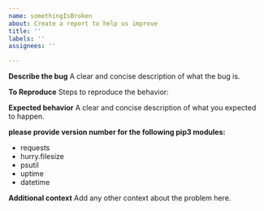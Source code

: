 ```yaml
---
name: somethingIsBroken
about: Create a report to help us improve
title: ''
labels: ''
assignees: ''

---
```


**Describe the bug**
 A clear and concise description of what the bug is.

**To Reproduce**
 Steps to reproduce the behavior:

**Expected behavior**
 A clear and concise description of what you expected to happen.
 
**please provide version number for the following pip3 modules:**
*   requests
*   hurry.filesize
*   psutil
*   uptime
*   datetime

**Additional context**
 Add any other context about the problem here.
